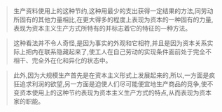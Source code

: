 > 生产资料使用上的这种节约,这种用最少的支出获得一定结果的方法,同劳动所固有的其他力量相比,在更大得多的程度上表现为资本的一种固有的力量,表现为资本主义生产方式所特有的并标志着它的特征的一种方法。

> 这种看法并不令人奇怪,是因为事实的外观和它相符,并且是因为资本关系实际上把内在联系隐藏起来了,使工人在自己劳动的实现条件面前处于完全不相干、完全外在化和异化的状态中。

> 此外,因为大规模生产首先是在资本主义形式上发展起来的,所以,一方面是疯狂追求利润的欲望,另一方面是迫使人们尽可能便宜地生产商品的竞争,使不变资本使用上的这种节约表现为资本主义生产方式的特点,从而表现为资本家的职能。

